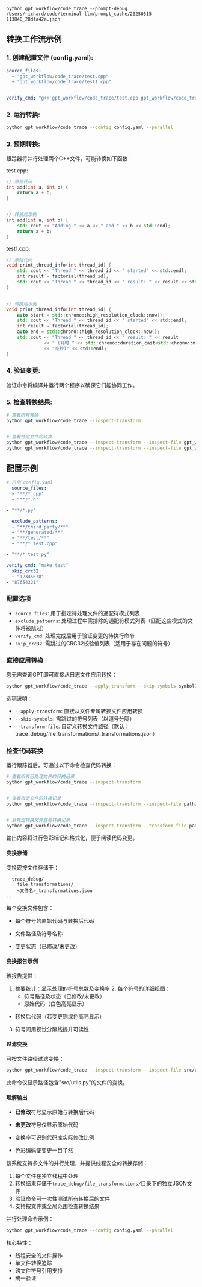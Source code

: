 ```
python gpt_workflow/code_trace --prompt-debug /Users/richard/code/terminal-llm/prompt_cache/20250515-113840_28dfa42a.json
```


## 转换工作流示例


### 1. 创建配置文件 (config.yaml):
```yaml
source_files:
  - "gpt_workflow/code_trace/test.cpp"
  - "gpt_workflow/code_trace/test1.cpp"


verify_cmd: "g++ gpt_workflow/code_trace/test.cpp gpt_workflow/code_trace/test1.cpp -o test && ./test"
```


### 2. 运行转换:
```bash
python gpt_workflow/code_trace --config config.yaml --parallel
```


### 3. 预期转换:
跟踪器将并行处理两个C++文件，可能转换如下函数：


test.cpp:
```cpp
// 原始代码
int add(int a, int b) {
    return a + b;
}


// 转换后示例
int add(int a, int b) {
    std::cout << "Adding " << a << " and " << b << std::endl;
    return a + b;
}
```


test1.cpp:
```cpp
// 原始代码
void print_thread_info(int thread_id) {
    std::cout << "Thread " << thread_id << " started" << std::endl;
    int result = factorial(thread_id);
    std::cout << "Thread " << thread_id << " result: " << result << std::endl;
}


// 转换后示例
void print_thread_info(int thread_id) {
    auto start = std::chrono::high_resolution_clock::now();
    std::cout << "Thread " << thread_id << " started" << std::endl;
    int result = factorial(thread_id);
    auto end = std::chrono::high_resolution_clock::now();
    std::cout << "Thread " << thread_id << " result: " << result 
              << " (耗时 " << std::chrono::duration_cast<std::chrono::milliseconds>(end-start).count() 
              << "毫秒)" << std::endl;
}
```


### 4. 验证变更:
验证命令将编译并运行两个程序以确保它们能协同工作。


### 5. 检查转换结果:
```bash
# 查看所有转换
python gpt_workflow/code_trace --inspect-transform


# 查看特定文件的转换
python gpt_workflow/code_trace --inspect-transform --inspect-file gpt_workflow/code_trace/test.cpp
python gpt_workflow/code_trace --inspect-transform --inspect-file gpt_workflow/code_trace/test1.cpp
```



## 配置示例

```yaml
# 示例 config.yaml
  source_files:
  - "**/*.cpp"
  - "**/*.h"

- "**/*.py"

  exclude_patterns:
  - "**/third_party/**"
  - "**/generated/**"
  - "**/test/**"
  - "**/*_test.cpp"

- "**/*_test.py"

verify_cmd: "make test"
  skip_crc32:
  - "12345678"
- "87654321"
```


### 配置选项


- `source_files`: 用于指定待处理文件的通配符模式列表
- `exclude_patterns`: 处理过程中需排除的通配符模式列表（匹配这些模式的文件将被跳过）
- `verify_cmd`: 处理完成后用于验证变更的待执行命令
- `skip_crc32`: 需跳过的CRC32校验值列表（适用于存在问题的符号）


### 直接应用转换


您无需查询GPT即可直接从日志文件应用转换：


```bash
python gpt_workflow/code_trace --apply-transform --skip-symbols symbol1,symbol2
```


选项说明：
- `--apply-transform`: 直接从文件专属转换文件应用转换
- `--skip-symbols`: 需跳过的符号列表（以逗号分隔）
- `--transform-file`: 自定义转换文件路径（默认：trace_debug/file_transformations/<filename>_transformations.json）

### 检查代码转换


运行跟踪器后，可通过以下命令检查代码转换：


```bash
# 查看所有已处理文件的转换记录
python gpt_workflow/code_trace --inspect-transform


# 查看指定文件的转换记录
python gpt_workflow/code_trace --inspect-transform --inspect-file path/to/file.py


# 从特定转换文件查看转换记录
python gpt_workflow/code_trace --inspect-transform --transform-file path/to/transform_file.json
```



输出内容将进行色彩标记和格式化，便于阅读代码变更。


#### 变换存储

变换现按文件存储于：
```
  trace_debug/
    file_transformations/
    <文件名>_transformations.json
...

```

每个变换文件包含：
- 每个符号的原始代码与转换后代码
- 文件路径及符号名称

- 变更状态（已修改/未更改）


#### 变换报告示例

该报告提供：
1. 摘要统计：显示处理的符号总数及变换率
   2. 每个符号的详细视图：
   - 符号路径及状态（已修改/未更改）
   - 原始代码（白色高亮显示）
- 转换后代码（若变更则绿色高亮显示）

3. 符号间用视觉分隔线提升可读性


#### 过滤变换


可按文件路径过滤变换：

```bash
python gpt_workflow/code_trace --inspect-transform --inspect-file src/utils.py

```


此命令仅显示路径包含"src/utils.py"的文件的变换。


#### 理解输出

- **已修改**符号显示原始与转换后代码
- **未更改**符号仅显示原始代码
- 变换率可识别代码库实际修改比例

- 色彩编码使变更一目了然



该系统支持多文件的并行处理，并提供线程安全的转换存储：  


1. 每个文件在独立线程中处理  
2. 转换结果存储于`trace_debug/file_transformations/`目录下的独立JSON文件  
3. 验证命令可一次性测试所有转换后的文件  
4. 支持按文件或全局范围检查转换结果  


并行处理命令示例：  
```bash  
python gpt_workflow/code_trace --config config.yaml --parallel  
```  


核心特性：  
- 线程安全的文件操作  
- 单文件转换追踪  
- 跨文件符号引用支持  
- 统一验证  
